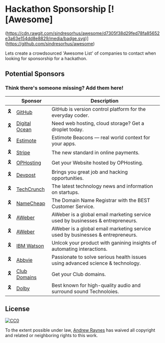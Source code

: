 # Hackathon Sponsorship [![Awesome]
(https://cdn.rawgit.com/sindresorhus/awesome/d7305f38d29fed78fa85652e3a63e154dd8e8829/media/badge.svg)](https://github.com/sindresorhus/awesome)
 
 Lets create a crowdsourced 'Awesome List' of companies to contact when looking for sponsorship for a hackathon.
 
 
 
 ## Potential Sponsors
 
 ### Think there's someone missing? Add them here!
 
 |    | Sponsor                                                                                                           | Description                                                   |
 |----|-------------------------------------------------------------------------------------------------------------------|---------------------------------------------------------------|
 | 🎗️ | [GitHub](https://community.github.com/)    |     GitHub is version control platform for the everyday coder.  |
| 🎗️ | [Digital Ocean](https://www.digitalocean.com/community/questions/discounts-or-support-for-nonprofit-organisation) | Need web hosting, cloud storage? Get a droplet today.         |
| 🎗️ | [Estimote](https://estimote.com/) | Estimote Beacons — real world context for your apps.         |
| 🎗️ | [Stripe](https://stripe.com/) | The new standard in online payments.         |
| 🎗️ | [OPHosting](https://www.ophosting.io/) | Get your Website hosted by OPHosting.         |
| 🎗️ | [Devpost](https://devpost.com/) | Brings you great job and hacking opportunities.        |
| 🎗️ | [TechCrunch](https://techcrunch.com/) | The latest technology news and information on startups.        |
| 🎗️ | [NameCheap](https://www.namecheap.com/) | The Domain Name Registrar with the BEST Customer Service.        |
| 🎗️ | [AWeber](https://www.aweber.com//) | AWeber is a global email marketing service used by businesses & entrepreneurs.   |
| 🎗️ | [AWeber](https://www.aweber.com/) | AWeber is a global email marketing service used by businesses & entrepreneurs.    |
| 🎗️ | [IBM Watson](https://www.ibm.com/watson/) | Unlcok your product with ganining insights of automating interactions.   |
| 🎗️ | [Abbvie](https://www.abbvie.com/) | Passionate to solve serious health issues using advanced science & technology.   |
| 🎗️ | [Club Domains](https://m.get.club/search/) | Get your Club domains.       |
| 🎗️ | [Dolby](http://developer.dolby.com/) | Best known for high-quality audio and surround sound Technoloies.   |
 
 
 
 ## License
 
 [![CC0](http://i.creativecommons.org/p/zero/1.0/88x31.png)](http://creativecommons.org/publicdomain/zero/1.0/)
 
 To the extent possible under law, [Andrew Raynes](https://twitter.com/raynes_cc) has waived all copyright and related or neighboring rights to this work.
